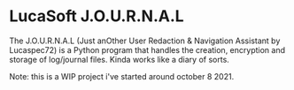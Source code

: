 # LucaSoft J.O.U.R.N.A.L
The J.O.U.R.N.A.L (Just anOther User Redaction & Navigation Assistant by Lucaspec72) is a Python program that handles the creation, encryption and storage of log/journal files. Kinda works like a diary of sorts.

Note: this is a WIP project i've started around october 8 2021.
